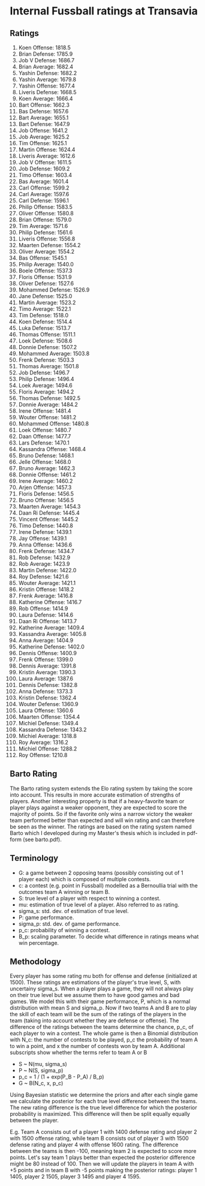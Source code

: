 # Internal Fussball ratings at Transavia
## Ratings
1. Koen Offense: 1818.5 
2. Brian Defense: 1785.9 
3. Job V Defense: 1686.7 
4. Brian Average: 1682.4 
5. Yashin Defense: 1682.2 
6. Yashin Average: 1679.8 
7. Yashin Offense: 1677.4 
8. Liveris Defense: 1668.5 
9. Koen Average: 1666.4 
10. Bart Offense: 1662.3 
11. Bas Defense: 1657.6 
12. Bart Average: 1655.1 
13. Bart Defense: 1647.9 
14. Job Offense: 1641.2 
15. Job Average: 1625.2 
16. Tim Offense: 1625.1 
17. Martin Offense: 1624.4 
18. Liveris Average: 1612.6 
19. Job V Offense: 1611.5 
20. Job Defense: 1609.2 
21. Timo Offense: 1603.4 
22. Bas Average: 1601.4 
23. Carl Offense: 1599.2 
24. Carl Average: 1597.6 
25. Carl Defense: 1596.1 
26. Philip Offense: 1583.5 
27. Oliver Offense: 1580.8 
28. Brian Offense: 1579.0 
29. Tim Average: 1571.6 
30. Philip  Defense: 1561.6 
31. Liveris Offense: 1556.8 
32. Maarten Defense: 1554.2 
33. Oliver Average: 1554.2 
34. Bas Offense: 1545.1 
35. Philip Average: 1540.0 
36. Boele Offense: 1537.3 
37. Floris Offense: 1531.9 
38. Oliver Defense: 1527.6 
39. Mohammed Defense: 1526.9 
40. Jane Defense: 1525.0 
41. Martin Average: 1523.2 
42. Timo Average: 1522.1 
43. Tim Defense: 1518.0 
44. Koen Defense: 1514.4 
45. Luka Defense: 1513.7 
46. Thomas Offense: 1511.1 
47. Loek Defense: 1508.6 
48. Donnie Defense: 1507.2 
49. Mohammed Average: 1503.8 
50. Frenk  Defense: 1503.3 
51. Thomas Average: 1501.8 
52. Job  Defense: 1496.7 
53. Philip Defense: 1496.4 
54. Loek Average: 1494.6 
55. Floris Average: 1494.2 
56. Thomas Defense: 1492.5 
57. Donnie Average: 1484.2 
58. Irene Offense: 1481.4 
59. Wouter Offense: 1481.2 
60. Mohammed Offense: 1480.8 
61. Loek Offense: 1480.7 
62. Daan Offense: 1477.7 
63. Lars Defense: 1470.1 
64. Kassandra Offense: 1468.4 
65. Bruno Defense: 1468.1 
66. Jelle Offense: 1468.0 
67. Bruno Average: 1462.3 
68. Donnie Offense: 1461.2 
69. Irene Average: 1460.2 
70. Arjen Offense: 1457.3 
71. Floris Defense: 1456.5 
72. Bruno Offense: 1456.5 
73. Maarten Average: 1454.3 
74. Daan Ri Defense: 1445.4 
75. Vincent Offense: 1445.2 
76. Timo Defense: 1440.8 
77. Irene Defense: 1439.1 
78. Jay Offense: 1439.1 
79. Anna Offense: 1436.6 
80. Frenk Defense: 1434.7 
81. Rob Defense: 1432.9 
82. Rob Average: 1423.9 
83. Martin Defense: 1422.0 
84. Roy Defense: 1421.6 
85. Wouter Average: 1421.1 
86. Kristin Offense: 1418.2 
87. Frenk Average: 1416.8 
88. Katherine Offense: 1416.7 
89. Rob Offense: 1414.9 
90. Laura Defense: 1414.6 
91. Daan Ri Offense: 1413.7 
92. Katherine Average: 1409.4 
93. Kassandra Average: 1405.8 
94. Anna Average: 1404.9 
95. Katherine Defense: 1402.0 
96. Dennis Offense: 1400.9 
97. Frenk Offense: 1399.0 
98. Dennis Average: 1391.8 
99. Kristin Average: 1390.3 
100. Laura Average: 1387.6 
101. Dennis Defense: 1382.8 
102. Anna Defense: 1373.3 
103. Kristin Defense: 1362.4 
104. Wouter Defense: 1360.9 
105. Laura Offense: 1360.6 
106. Maarten Offense: 1354.4 
107. Michiel Defense: 1349.4 
108. Kassandra Defense: 1343.2 
109. Michiel Average: 1318.8 
110. Roy Average: 1316.2 
111. Michiel Offense: 1288.2 
112. Roy Offense: 1210.8 

## Barto Rating
The Barto rating system extends the Elo rating system by taking the score into account. This results in more accurate estimation of strengths of players. Another interesting property is that if a heavy-favorite team or player plays against a weaker opponent, they are expected to score the majority of points. So if the favorite only wins a narrow victory the weaker team performed better than expected and will win rating and can therefore be seen as the winner. The ratings are based on the rating system named Barto which I developed during my Master's thesis which is included in pdf-form (see barto.pdf).
## Terminology
- G: a game between 2 opposing teams (possibly consisting out of 1 player each) which is composed of multiple contests.
- c: a contest (e.g. point in Fussball) modelled as a Bernoullia trial with the outcomes team A winning or team B.
- S: true level of a player with respect to winning a contest.
- mu: estimation of true level of a player. Also referred to as rating.
- sigma_s: std. dev. of estimation of true level.
- P: game performance.
- sigma_p: std. dev. of game performance.
- p_c: probability of winning a contest.
- B_p: scaling parameter. To decide what difference in ratings means what win percentage.
## Methodology
Every player has some rating mu both for offense and defense (initialized at 1500). These ratings are estimations of the player's true level, S, with uncertainy sigma_s. When a player plays a game, they will not always play on their true level but we assume them to have good games and bad games. We model this with their game performance, P, which is a normal distribution with mean S and sigma_p. Now if two teams A and B are to play the skill of each team will be the sum of the ratings of the players in the team (taking into account whether they are defense or offense). The difference of the ratings between the teams determine the chance, p_c, of each player to win a contest. The whole game is then a Binomial distribution with N_c: the number of contests to be played, p_c the probability of team A to win a point, and x the number of contests won by team A. Additional subscripts show whether the terms refer to team A or B
- S ~ N(mu, sigma_s)
- P ~ N(S, sigma_p)
- p_c = 1 / (1 + exp(P_B - P_A) / B_p)
- G ~ B(N_c, x, p_c)

Using Bayesian statistic we determine the priors and after each single game we calculate the posterior for each true level difference between the teams. The new rating difference is the true level difference for which the posterior probability is maximized. This difference will then be split equally equally between the player. 

E.g. Team A consists out of a player 1 with 1400 defense rating and player 2 with 1500 offense rating, while team B consists out of player 3 with 1500 defense rating and player 4 with offense 1600 rating. The difference between the teams is then -100, meaning team 2 is expected to score more points. Let's say team 1 plays better than expected the posterior difference might be 80 instead of 100. Then we will update the players in team A with +5 points and in team B with -5 points making the posterior ratings: player 1 1405, player 2 1505, player 3 1495 and player 4 1595.